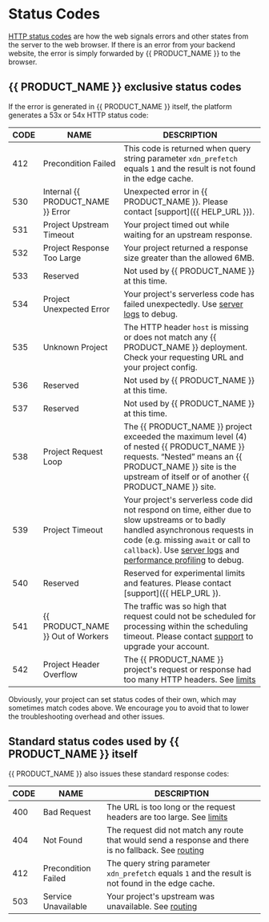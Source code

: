# Status Codes

[HTTP status codes](https://en.wikipedia.org/wiki/List_of_HTTP_status_codes) are how the web signals errors and other states from the server to the web browser. If there is an error from your backend website, the error is simply forwarded by {{ PRODUCT_NAME }} to the browser.

## {{ PRODUCT_NAME }} exclusive status codes

If the error is generated in {{ PRODUCT_NAME }} itself, the platform generates a 53x or 54x HTTP status code:

| CODE | NAME                              | DESCRIPTION                                                                                                                                                                                                                                                                                         |
| ---- | --------------------------------- | --------------------------------------------------------------------------------------------------------------------------------------------------------------------------------------------------------------------------------------------------------------------------------------------------- |
| 412  | Precondition Failed               | This code is returned when query string parameter `xdn_prefetch` equals `1` and the result is not found in the edge cache.                                                                                                                                                                          |
| 530  | Internal {{ PRODUCT_NAME }} Error | Unexpected error in {{ PRODUCT_NAME }}. Please contact [support]({{ HELP_URL }}).                                                                                                                                                                                                                   |
| 531  | Project Upstream Timeout          | Your project timed out while waiting for an upstream response.                                                                                                                                                                                                                                      |
| 532  | Project Response Too Large        | Your project returned a response size greater than the allowed 6MB.                                                                                                                                                                                                                                 |
| 533  | Reserved                          | Not used by {{ PRODUCT_NAME }} at this time.                                                                                                                                                                                                                                                        |
| 534  | Project Unexpected Error          | Your project's serverless code has failed unexpectedly. Use [server logs](/guides/logs#section_server_logs) to debug.                                                                                                                                                                               |
| 535  | Unknown Project                   | The HTTP header `host` is missing or does not match any {{ PRODUCT_NAME }} deployment. Check your requesting URL and your project config.                                                                                                                                                           |
| 536  | Reserved                          | Not used by {{ PRODUCT_NAME }} at this time.                                                                                                                                                                                                                                                        |
| 537  | Reserved                          | Not used by {{ PRODUCT_NAME }} at this time.                                                                                                                                                                                                                                                        |
| 538  | Project Request Loop              | The {{ PRODUCT_NAME }} project exceeded the maximum level (4) of nested {{ PRODUCT_NAME }} requests. “Nested” means an {{ PRODUCT_NAME }} site is the upstream of itself or of another {{ PRODUCT_NAME }} site.                                                                                     |
| 539  | Project Timeout                   | Your project's serverless code did not respond on time, either due to slow upstreams or to badly handled asynchronous requests in code (e.g. missing `await` or call to `callback`). Use [server logs](/guides/logs#section_server_logs) and [performance profiling](/guides/performance) to debug. |
| 540  | Reserved                          | Reserved for experimental limits and features. Please contact [support]({{ HELP_URL }).                                                                                                                                                                                                             |
| 541  | {{ PRODUCT_NAME }} Out of Workers | The traffic was so high that request could not be scheduled for processing within the scheduling timeout. Please contact [support](/guides/support) to upgrade your account.                                                                                                                        |
| 542  | Project Header Overflow           | The {{ PRODUCT_NAME }} project's request or response had too many HTTP headers. See [limits](/guides/limits)                                                                                                                                                                                        |

Obviously, your project can set status codes of their own, which may sometimes match codes above. We encourage you to avoid that to lower the troubleshooting overhead and other issues.

## Standard status codes used by {{ PRODUCT_NAME }} itself

{{ PRODUCT_NAME }} also issues these standard response codes:

| CODE | NAME                | DESCRIPTION                                                                                                     |
| ---- | ------------------- | --------------------------------------------------------------------------------------------------------------- |
| 400  | Bad Request         | The URL is too long or the request headers are too large. See [limits](limits)                                  |
| 404  | Not Found           | The request did not match any route that would send a response and there is no fallback. See [routing](routing) |
| 412  | Precondition Failed | The query string parameter `xdn_prefetch` equals `1` and the result is not found in the edge cache.             |
| 503  | Service Unavailable | Your project's upstream was unavailable. See [routing](routing)                                                 |
